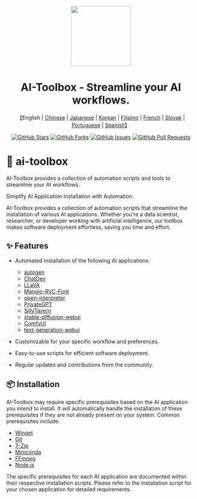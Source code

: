 <a name="readme-top"></a>

<div align="center">

<img height="160" src="https://i.imgur.com/Kq8vWym.png">

<h1 align="center">AI-Toolbox - Streamline your AI workflows.</h1>

<p align="center">
    【English | <a href="README-Chinese.md">Chinese</a> | <a href="README-Japanese.md">Japanese</a> | <a href="README-Korean.md">Korean</a> | <a href="README-Filipino.md">Filipino</a> | <a href="README-French.md">French</a> | <a href="README-Slovak.md">Slovak</a> | <a href="README-Portuguese.md">Portuguese</a> | <a href="README-Spanish.md">Spanish</a>】
  
[![GitHub Stars](https://img.shields.io/github/stars/deffcolony/AI-Toolbox.svg)](https://github.com/deffcolony/AI-Toolbox/stargazers)
[![GitHub Forks](https://img.shields.io/github/forks/deffcolony/AI-Toolbox.svg)](https://github.com/deffcolony/AI-Toolbox/network)
[![GitHub Issues](https://img.shields.io/github/issues/deffcolony/AI-Toolbox.svg)](https://github.com/deffcolony/AI-Toolbox/issues)
[![GitHub Pull Requests](https://img.shields.io/github/issues-pr/deffcolony/AI-Toolbox.svg)](https://github.com/deffcolony/AI-Toolbox/pulls)
</div>

# 🧰 ai-toolbox
AI-Toolbox provides a collection of automation scripts and tools to streamline your AI workflows.

Simplify AI Application Installation with Automation.

AI-Toolbox provides a collection of automation scripts that streamline the installation of various AI applications. Whether you're a data scientist, researcher, or developer working with artificial intelligence, our toolbox makes software deployment effortless, saving you time and effort.

## ✨ Features

- Automated installation of the following AI applications:
  * [autogen](https://github.com/microsoft/autogen)
  * [ChatDev](https://github.com/OpenBMB/ChatDev)
  * [LLaVA](https://github.com/haotian-liu/LLaVA)
  * [Mangio-RVC-Fork](https://github.com/Mangio621/Mangio-RVC-Fork)
  * [open-interpreter](https://github.com/KillianLucas/open-interpreter)
  * [PrivateGPT](https://github.com/imartinez/privateGPT)
  * [SillyTavern](https://github.com/SillyTavern/SillyTavern)
  * [stable-diffusion-webui](https://github.com/AUTOMATIC1111/stable-diffusion-webui)
  * [ComfyUI](https://github.com/comfyanonymous/ComfyUI)
  * [text-generation-webui](https://github.com/oobabooga/text-generation-webui)

- Customizable for your specific workflow and preferences.

- Easy-to-use scripts for efficient software deployment.

- Regular updates and contributions from the community.

## 📦 Installation

AI-Toolbox may require specific prerequisites based on the AI application you intend to install. It will automatically handle the installation of these prerequisites if they are not already present on your system. Common prerequisites include:

- [Winget](https://winget.dev/)
- [Git](https://git-scm.com/)
- [7-Zip](https://www.7-zip.org/)
- [Miniconda](https://docs.conda.io/projects/miniconda/en/latest/index.html)
- [FFmpeg](https://ffmpeg.org/)
- [Node.js](https://nodejs.org/en)

The specific prerequisites for each AI application are documented within their respective installation scripts. Please refer to the installation script for your chosen application for detailed requirements.
